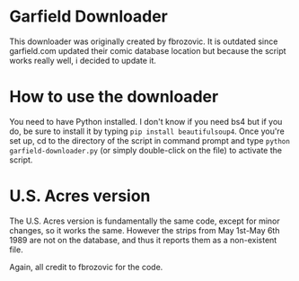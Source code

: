 # Garfield Downloader
This downloader was originally created by fbrozovic. It is outdated since garfield.com updated their comic database location but because the script works really well, i decided to update it.

# How to use the downloader
You need to have Python installed. I don't know if you need bs4 but if you do, be sure to install it by typing `pip install beautifulsoup4`. Once you're set up, cd to the directory of the script in command prompt and type `python garfield-downloader.py` (or simply double-click on the file) to activate the script.

# U.S. Acres version
The U.S. Acres version is fundamentally the same code, except for minor changes, so it works the same. However the strips from May 1st-May 6th 1989 are not on the database, and thus it reports them as a non-existent file.

Again, all credit to fbrozovic for the code.
